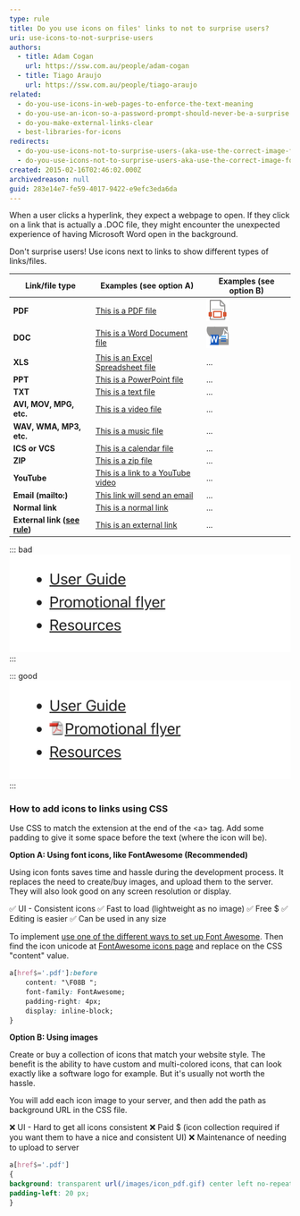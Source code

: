 ```yaml
---
type: rule
title: Do you use icons on files' links to not to surprise users?
uri: use-icons-to-not-surprise-users
authors:
  - title: Adam Cogan
    url: https://ssw.com.au/people/adam-cogan
  - title: Tiago Araujo
    url: https://ssw.com.au/people/tiago-araujo
related:
  - do-you-use-icons-in-web-pages-to-enforce-the-text-meaning
  - do-you-use-an-icon-so-a-password-prompt-should-never-be-a-surprise
  - do-you-make-external-links-clear
  - best-libraries-for-icons
redirects:
  - do-you-use-icons-not-to-surprise-users-(aka-use-the-correct-image-for-files)
  - do-you-use-icons-not-to-surprise-users-aka-use-the-correct-image-for-files
created: 2015-02-16T02:46:02.000Z
archivedreason: null
guid: 283e14e7-fe59-4017-9422-e9efc3eda6da
---
```

When a user clicks a hyperlink, they expect a webpage to open. If they click on a link that is actually a .DOC file, they might encounter the unexpected experience of having Microsoft Word open in the background.

<!--endintro-->

Don't surprise users! Use icons next to links to show different types of links/files.

| Link/file type                                                    | Examples (see option A)                                                          | Examples (see option B) |
| ----------------------------------------------------------------- | -------------------------------------------------------------------------------- | ----------------------- |
| **PDF**                                                           | [This is a PDF file](Sample-PDF.pdf)                                             | ![](pdf-icon.png)       |
| **DOC**                                                           | [This is a Word Document file](Sample-DOC.docx)                                  | ![](docx-icon.png)      |
| **XLS**                                                           | [This is an Excel Spreadsheet file](Sample-XLS.xlsx)                             | ...                     |
| **PPT**                                                           | [This is a PowerPoint file](Sample-PPT.pptx)                                     | ...                     |
| **TXT**                                                           | [This is a text file](Sample-TXT.txt)                                            | ...                     |
| **AVI, MOV, MPG, etc.**                                           | [This is a video file](sample-VIDEO.mp4)                                         | ...                     |
| **WAV, WMA, MP3, etc.**                                           | [This is a music file](sample-AUDIO.mp3)                                         | ...                     |
| **ICS or VCS**                                                    | [This is a calendar file](Sample-ICS.ics)                                        | ...                     |
| **ZIP**                                                           | [This is a zip file](Sample-ZIP.zip)                                             | ...                     |
| **YouTube**                                                       | [This is a link to a YouTube video](https://www.youtube.com/watch?v=gp_F43lx6iM) | ...                     |
| **Email (mailto:)**                                               | [This link will send an email](mailto:example@mail.com)                          | ...                     |
| **Normal link**                                                   | [This is a normal link](/rules)                                                  | ...                     |
| **External link ([see rule](/do-you-make-external-links-clear))** | [This is an external link](https://www.microsoft.com/)                           | ...                     |

::: bad
![Figure: Bad example - Users would expect all these hyperlinks to work the same way](link-with-icons-bad.png)
:::

::: good
![Figure: Good example - The PDF icon indicates one of the links is not a webpage](link-with-icons-good.png)
:::

### How to add icons to links using CSS

Use CSS to match the extension at the end of the &lt;a&gt; tag. Add some padding to give it some space before the text (where the icon will be).

**Option A: Using font icons, like FontAwesome (Recommended)**

Using icon fonts saves time and hassle during the development process. It replaces the need to create/buy images, and upload them to the server.
They will also look good on any screen resolution or display.

✅ UI - Consistent icons
✅ Fast to load (lightweight as no image)
✅ Free $
✅ Editing is easier
✅ Can be used in any size

To implement [use one of the different ways to set up Font Awesome](https://fontawesome.com/docs/web/#web-setup). Then find the icon unicode at [FontAwesome icons page](https://fontawesome.com/icons) and replace on the CSS "content" value.

```css
a[href$='.pdf']:before
    content: "\F08B ";
    font-family: FontAwesome;
    padding-right: 4px;
    display: inline-block;
}
```

**Option B: Using images**

Create or buy a collection of icons that match your website style. The benefit is the ability to have custom and multi-colored icons, that can look exactly like a software logo for example. But it's usually not worth the hassle. 

You will add each icon image to your server, and then add the path as background URL in the CSS file.

❌ UI - Hard to get all icons consistent
❌ Paid $ (icon collection required if you want them to have a nice and consistent UI)
❌ Maintenance of needing to upload to server

```css
a[href$='.pdf'] 
{ 
background: transparent url(/images/icon_pdf.gif) center left no-repeat; 
padding-left: 20 px; 
}
```